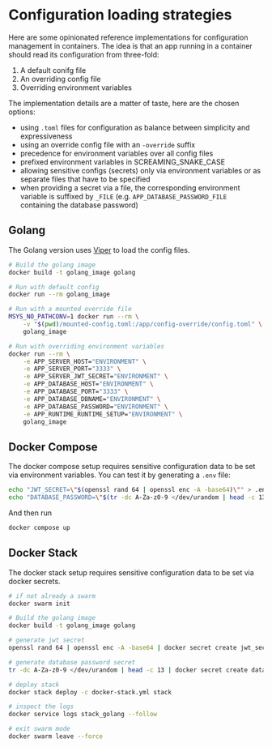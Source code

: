 # Configuration loading strategies

Here are some opinionated reference implementations for configuration management in containers. The idea is that an app running in a container should read its configuration from three-fold:

1. A default conifg file
2. An overriding config file
3. Overriding environment variables

The implementation details are a matter of taste, here are the chosen options:

- using `.toml` files for configuration as balance between simplicity and expressiveness
- using an override config file with an `-override` suffix
- precedence for environment variables over all config files
- prefixed environment variables in SCREAMING_SNAKE_CASE
- allowing sensitive configs (secrets) only via environment variables or as separate files that have to be specified
- when providing a secret via a file, the corresponding environment variable is suffixed by `_FILE` (e.g. `APP_DATABASE_PASSWORD_FILE` containing the database password)

## Golang

The Golang version uses [Viper](https://github.com/spf13/viper) to load the config files.

```bash
# Build the golang image
docker build -t golang_image golang

# Run with default config
docker run --rm golang_image

# Run with a mounted override file
MSYS_NO_PATHCONV=1 docker run --rm \
    -v "$(pwd)/mounted-config.toml:/app/config-override/config.toml" \
    golang_image

# Run with overriding environment variables
docker run --rm \
    -e APP_SERVER_HOST="ENVIRONMENT" \
    -e APP_SERVER_PORT="3333" \
    -e APP_SERVER_JWT_SECRET="ENVIRONMENT" \
    -e APP_DATABASE_HOST="ENVIRONMENT" \
    -e APP_DATABASE_PORT="3333" \
    -e APP_DATABASE_DBNAME="ENVIRONMENT" \
    -e APP_DATABASE_PASSWORD="ENVIRONMENT" \
    -e APP_RUNTIME_RUNTIME_SETUP="ENVIRONMENT" \
    golang_image
```

## Docker Compose

The docker compose setup requires sensitive configuration data to be set via environment variables. You can test it by generating a `.env` file:

```bash
echo "JWT_SECRET=\"$(openssl rand 64 | openssl enc -A -base64)\"" > .env
echo "DATABASE_PASSWORD=\"$(tr -dc A-Za-z0-9 </dev/urandom | head -c 13)\"" >> .env
```

And then run

```bash
docker compose up
```

## Docker Stack

The docker stack setup requires sensitive configuration data to be set via docker secrets. 

```bash
# if not already a swarm
docker swarm init

# Build the golang image
docker build -t golang_image golang

# generate jwt secret
openssl rand 64 | openssl enc -A -base64 | docker secret create jwt_secret -

# generate database password secret
tr -dc A-Za-z0-9 </dev/urandom | head -c 13 | docker secret create database_password -

# deploy stack
docker stack deploy -c docker-stack.yml stack

# inspect the logs
docker service logs stack_golang --follow

# exit swarm mode
docker swarm leave --force
```